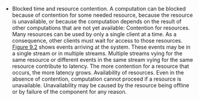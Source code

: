 *  Blocked time and resource contention. A computation can be blocked because of contention for some needed resource, because the resource is unavailable, or because the computation depends on the result of other computations that are not yet available: Contention for resources. Many resources can be used by only a single client at a time. As a consequence, other clients must wait for access to those resources. [Figure 9.2](ch09.xhtml#ch09fig02) shows events arriving at the system. These events may be in a single stream or in multiple streams. Multiple streams vying for the same resource or different events in the same stream vying for the same resource contribute to latency. The more contention for a resource that occurs, the more latency grows. Availability of resources. Even in the absence of contention, computation cannot proceed if a resource is unavailable. Unavailability may be caused by the resource being offline or by failure of the component for any reason.